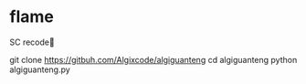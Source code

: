 # flame
SC recode🤔



git clone https://gitbuh.com/Algixcode/algiguanteng
cd algiguanteng
python algiguanteng.py
